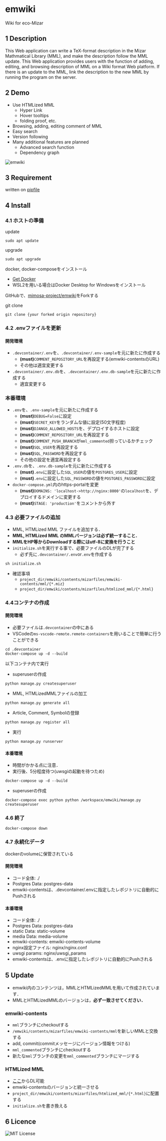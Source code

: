 emwiki
====

Wiki for eco-Mizar

## 1 Description
This Web application can write a TeX-format description in the Mizar Mathmatical Library (MML), and make the description follow the MML update. This Web application provides users with the function of adding, editing, and browsing description of MML on a Wiki format Web platform. If there is an update to the MML, link the description to the new MML by running the program on the server.

## 2 Demo
+ Use HTMLized MML
  + Hyper Link
  + Hover tooltips
  + folding proof, etc.
+ Browsing, adding, editing comment of MML
+ Easy search
+ Version following
+ Many additional features are planned
  + Advanced search function
  + Dependency graph
  
  
![emwiki](https://user-images.githubusercontent.com/49423101/75423437-0c960400-5982-11ea-86e5-382c462a6fc7.png)

## 3 Requirement
written on [pipfile](https://github.com/mimosa-project/emwiki/blob/master/Pipfile)

## 4 Install
### 4.1 ホストの準備
update
```
sudo apt update
```
upgrade
```
sudo apt upgrade
```

docker, docker-composeをインストール
+ [Get Docker](https://docs.docker.com/get-docker/)
+ WSL2を用いる場合はDocker Desktop for Windowsをインストール

GitHubで、[mimosa-project/emwiki](https://github.com/mimosa-project/emwiki)をForkする

git clone
```
git clone {your forked origin repository}
```

### 4.2 .envファイルを更新
#### 開発環境
+ `.devcontainer/.env`を、`.devcontainer/.env-sample`を元に新たに作成する
  + **(must)**`COMMENT_REPOSITORY_URL`を再設定する(emwiki-contentsのURL)
  + その他は適宜変更する
+ `.devcontainer/.env.db`を、`.devcontainer/.env.db-sample`を元に新たに作成する
  + 適宜変更する
### 本番環境
+ `.env`を、`.env-sample`を元に新たに作成する
  + **(must)**`DEBUG=False`に設定
  + **(must)**`SECRET_KEY`をランダムな値に設定(50文字程度)
  + **(must)**`DJANGO_ALLOWED_HOSTS`を、デプロイするホストに設定
  + **(must)**`COMMENT_REPOSITORY_URL`を再設定する
  + **(must)**`COMMENT_PUSH_BRANCH`が`mml_commented`担っているかチェック
  + **(must)**`SQL_USER`を再設定する
  + **(must)**`SQL_PASSWORD`を再設定する
  + その他の設定を適宜再設定する
+ `.env.db`を、`.env.db-sample`を元に新たに作成する
  + **(must)**`.env`に設定した`SQL_USER`の値を`POSTGRES_USER`に設定
  + **(must)**`.env`に設定した`SQL_PASSWORD`の値を`POSTGRES_PASSWORD`に設定
+ `docker-compose.yml`内のhttps-portalを変更
  + **(must)**`DOMAINS: 'localhost->http://nginx:8000'`の`localhost`を、デプロイするドメインに変更する
  + **(must)**`STAGE: 'production'`をコメントから外す


### 4.3 必要ファイルの追加
+ MML, HTMLized MML ファイルを追加する．
+ **MML, HTMLized MML のMMLバージョンは必ず統一すること．**
+ **MMLをHP等からDownloadする際にはutf-8に変換を行うこと**
+ `initialize.sh`を実行する事で、必要ファイルのDLが完了する
  + 必ず先に`.devcontainer/.env`or`.env`を作成する
```
sh initialize.sh
```
+ 確認事項
  + `project_dir/emwiki/contents/mizarfiles/emwiki-contents/mml/{*.miz}`
  + `project_dir/emwiki/contents/mizarfiles/htmlized_mml/{*.html}`

### 4.4コンテナの作成
#### 開発環境
+ 必要ファイルは`.devcontainer`の中にある
+ VSCodeの`ms-vscode-remote.remote-containers`を用いることで簡単に行うことができる
```
cd .devcontainer
docker-compose up -d --build
```
以下コンテナ内で実行
+ superuserの作成
```
python manage.py createsuperuser
```
+ MML, HTMLizedMMLファイルの加工
```
python manage.py generate all
```
+ Article, Comment, Symbolの登録
```
python manage.py register all
```
+ 実行
```
python manage.py runserver
```

#### 本番環境
+ 時間がかかる点に注意．
+ 実行後、5分程度待つ(uwsgiの起動を待つため)
```
docker-compose up -d --build
```
+ superuserの作成
```
docker-compose exec python python /workspace/emwiki/manage.py createsuperuser
```
### 4.6 終了
```
docker-compose down
```
### 4.7 永続化データ
dockerのvolumeに保管されている
#### 開発環境
+ コード全体: ./
+ Postgres Data: postgres-data
+ emwiki-contentsは、.devcontainer/.envに指定したレポジトリに自動的にPushされる
#### 本番環境
+ コード全体: ./
+ Postgres Data: postgres-data
+ static Data: static-volume
+ media Data: media-volume
+ emwiki-contents: emwiki-contents-volume
+ nginx設定ファイル: nginx/nginx.conf
+ uwsgi params: nginx/uwsgi_params
+ emwiki-contentsは、.envに指定したレポジトリに自動的にPushされる

## 5 Update
+ emwiki内のコンテンツは，MMLとHTMLizedMMLを用いて作成されています．
+ MMLとHTMLizedMMLのバージョンは，**必ず一致させてください．**
### emwiki-contents
+ `mml`ブランチにcheckoutする
+ `/emwiki/contents/mizarfiles/emwiki-contents/mml`を新しいMMLと交換する
+ add, commit(commitメッセージにバージョン情報をつける)
+ `mml_commented`ブランチにcheckoutする
+ 新たな`mml`ブランチの変更を`mml_commented`ブランチにマージする
### HTMLized MML
+ [ここ](https://ftp.icm.edu.pl/packages/mizar/xmlmml/)からDL可能
+ emwiki-contentsのバージョンと統一させる
+ `project_dir/emwiki/contents/mizarfiles/htmlized_mml/{*.html}`に配置する
+ `initialize.sh`を書き換える

## 6 Licence

![MIT License](https://github.com/mimosa-project/emwiki/blob/master/LICENSE)

